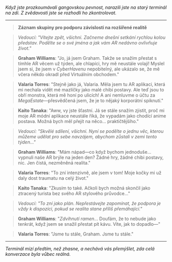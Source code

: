_Když jste prozkoumávali gangovskou pevnost, narazili jste na starý terminál na zdi. Z zvědavosti jste se rozhodli ho zkontrolovat._

---

> **Záznam skupiny pro podporu závislosti na rozšířené realitě**

> _Vedoucí: "Vítejte zpět, všichni. Začneme dnešní setkání rychlou kolou představ. Podělte se o své jména a jak vám AR nedávno ovlivňuje život."_

> **Graham Williams**: "Jo, já jsem Graham. Takže se snažím přestat s tímhle AR věcem už týden, ale chlapíci, hry mě neustále volají! Myslel jsem si, že jsem v _CyberHavenu_ nepobitelný, ale ukázalo se, že mě včera někdo okradl před Virtuálním obchodem."

> **Valaria Torres**: "Stejně jako já, Valaria. Měla jsem tu AR aplikaci, která mi nechala vidět mé mazlíčky jako malé chibi postavy. Ale teď jsou to obří monstra, která mě honí po ulicích! A ani nemluvme o účtu za _MegaEstate_—přesvědčená jsem, že je to nějaký korporátní spiknutí."

> **Kaito Tanaka**: "Aww, vy jste šťastní. Já se stále snažím zjistit, proč mi moje AR módní aplikace neustále říká, že vypadám jako chodící anime postava. Možná bych měl přejít na něco... praktičtějšího."

> _Vedoucí: "Skvělé sdílení, všichni. Nyní se podělte o jednu věc, kterou můžeme udělat pro sebe navzájem, abychom zůstali v zemi tento týden..."_

> **Graham Williams**: "Mám nápad—co když bychom jednoduše... vypnuli naše AR brýle na jeden den? Žádné hry, žádné chibi postavy, nic. Jen čistá, nezměněná realita."

> **Valaria Torres**: "To zní intenzivně, ale jsem v tom! Moje kočky mi už daly dost traumatu na celý život."

> **Kaito Tanaka**: "Zkusím to také. Ačkoli bych možná skončil jako ztracený turista bez svého AR stylového průvodce..."

> _Vedoucí: "To zní jako plán. Nepřestávejte zapomínat, že podpora je vždy k dispozici, pokud se realita stane příliš přemáhající."_

> **Graham Williams**: "_Zdvihnutí ramen_... Doufám, že to nebude jako tenkrát, když jsem se snažil přestat pít kávu. Víte, jak to dopadlo—"

> **Valaria Torres**: "Jsme tu stále, Graham. Jsme tu stále."

---

_Terminál mizí předtím, než zhasne, a nechává vás přemýšlet, zda celá konverzace byla vůbec reálná._

